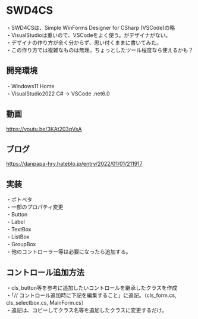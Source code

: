 # SWD4CS
 ・SWD4CSは、Simple WinForms Designer for CSharp (VSCode)の略  
 ・VisualStudioは重いので、VSCodeをよく使う。がデザイナがない。  
 ・デザイナの作り方が全く分からず、思い付くままに書いてみた。  
 ・この作り方では複雑なものは無理。ちょっとしたツール程度なら使えるかも？
  
## 開発環境
 ・Windows11 Home  
 ・VisualStudio2022 C# → VSCode .net6.0
 
## 動画
 https://youtu.be/3KAt203qVsA
 
## ブログ
 https://danpapa-hry.hateblo.jp/entry/2022/01/01/211917
 
## 実装
 ・ポトペタ  
 ・一部のプロパティ変更  
 ・Button  
 ・Label  
 ・TextBox  
 ・ListBox  
 ・GroupBox  
 ・他のコントローラー等は必要になったら追加する。

## コントロール追加方法
 ・cls_button等を参考に追加したいコントロールを継承したクラスを作成  
 ・「// コントロール追加時に下記を編集すること」に追記。（cls_form.cs, cls_selectbox.cs, MainForm.cs）  
 ・追記は、コピーしてクラス名等を追加したクラスに変更するだけ。
